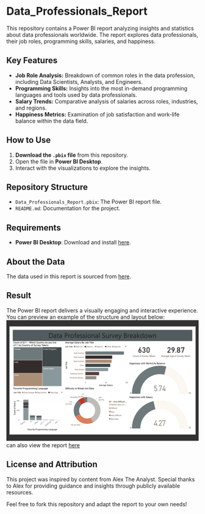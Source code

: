 # Data_Professionals_Report

This repository contains a Power BI report analyzing insights and statistics about data professionals worldwide. The report explores data professionals, their job roles, programming skills, salaries, and happiness.

## Key Features
- **Job Role Analysis:** Breakdown of common roles in the data profession, including Data Scientists, Analysts, and Engineers.
- **Programming Skills:** Insights into the most in-demand programming languages and tools used by data professionals.
- **Salary Trends:** Comparative analysis of salaries across roles, industries, and regions.
- **Happiness Metrics:** Examination of job satisfaction and work-life balance within the data field.

## How to Use
1. **Download the `.pbix` file** from this repository.
2. Open the file in **Power BI Desktop**.
3. Interact with the visualizations to explore the insights.

## Repository Structure
- `Data_Professionals_Report.pbix`: The Power BI report file.
- `README.md`: Documentation for the project.

## Requirements
- **Power BI Desktop**: Download and install [here](https://powerbi.microsoft.com/desktop/).

## About the Data
The data used in this report is sourced from [here](https://github.com/AlexTheAnalyst/Power-BI/blob/main/Power%20BI%20-%20Final%20Project.xlsx).

## Result
The Power BI report delivers a visually engaging and interactive experience. You can preview an example of the structure and layout below:
![Power BI - Project Report](https://github.com/AsuquoAA/Data_Professionals_Report/blob/main/Screenshot%202025-01-11%20at%2007.24.56.png)
can also view the report [here](https://github.com/AsuquoAA/Data_Professionals_Report/blob/main/FirstBIProject.pdf)

## License and Attribution
This project was inspired by content from Alex The Analyst. Special thanks to Alex for providing guidance and insights through publicly available resources.

Feel free to fork this repository and adapt the report to your own needs!

